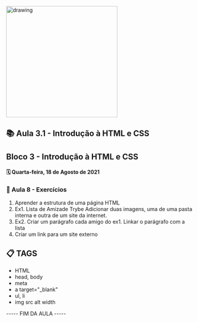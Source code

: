 <img src="https://user-images.githubusercontent.com/87394535/129942939-007fc304-2ac0-431d-b018-685951e5750f.png" alt="drawing" width="300"/>

## 📚 Aula 3.1 - Introdução à HTML e CSS 
## Bloco 3 - Introdução à HTML e CSS
#### 🗓️ Quarta-feira, 18 de Agosto de 2021 

### 📖 Aula 8 - Exercícios 

1. Aprender a estrutura de uma página HTML
2. Ex1. Lista de Amizade Trybe
Adicionar duas imagens, uma de uma pasta interna e outra de um site da internet. 
3. Ex2. Criar um parágrafo cada amigo do ex1.
Linkar o parágrafo com a lista
4. Criar um link para um site externo


## 📋 TAGS

+ HTML
+ head, body
+ meta
+ a target="_blank"
+ ul, li
+ img src alt width

 ----- FIM DA AULA -----
